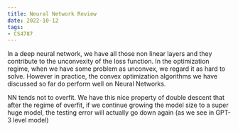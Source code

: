 ```yaml
---
title: Neural Network Review
date: 2022-10-12
tags:
- CS4787
---
```


In a deep neural network, we have all those non linear layers and they contribute to the unconvexity of the loss function. In the optimization regime, when we have some problem as unconvex, we regard it as hard to solve. However in practice, the convex optimization algorithms we have discussed so far do perform well on Neural Networks. 



NN tends not to overfit. We have this nice property of double descent that after the regime of overfit, if we continue growing the model size to a super huge model, the testing error will actually go down again (as we see in GPT-3 level model)